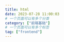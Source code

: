 ```yaml
---
title: html
date: 2023-07-28 11:00:03
# 一个页面可以有多个分类
category: ["前端基础"]
# 一个页面可以有多个标签
tag: ["frontend"]
---
```

